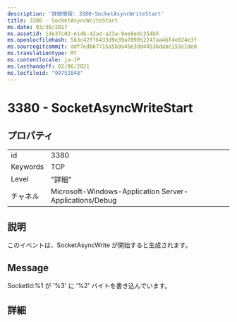 ```yaml
---
description: '詳細情報: 3380-SocketAsyncWriteStart'
title: 3380 - SocketAsyncWriteStart
ms.date: 03/30/2017
ms.assetid: 1de37c02-e14b-42ad-a23a-9ee8edc354b5
ms.openlocfilehash: 563c42ff6433d9e39a789952247aa46f4e024e3f
ms.sourcegitcommit: ddf7edb67715a5b9a45e3dd44536dabc153c1de0
ms.translationtype: MT
ms.contentlocale: ja-JP
ms.lasthandoff: 02/06/2021
ms.locfileid: "99752848"
---
```

# <a name="3380---socketasyncwritestart"></a>3380 - SocketAsyncWriteStart

## <a name="properties"></a>プロパティ  
  
|||  
|-|-|  
|id|3380|  
|Keywords|TCP|  
|Level|"詳細"|  
|チャネル|Microsoft-Windows-Application Server-Applications/Debug|  
  
## <a name="description"></a>説明  

 このイベントは、SocketAsyncWrite が開始すると生成されます。  
  
## <a name="message"></a>Message  

 SocketId:%1 が '%3' に '%2' バイトを書き込んでいます。  
  
## <a name="details"></a>詳細
